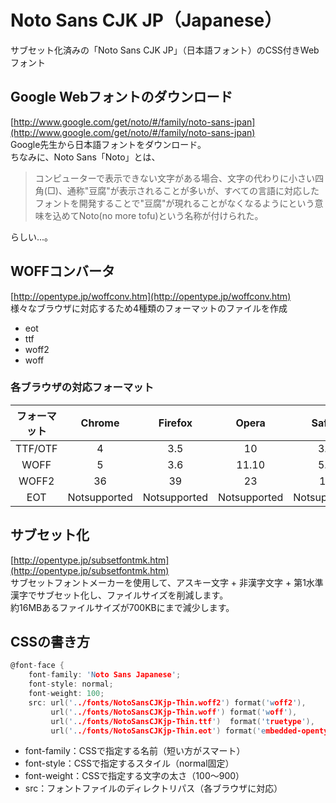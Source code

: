 # Noto Sans CJK JP（Japanese）
サブセット化済みの「Noto Sans CJK JP」（日本語フォント）のCSS付きWebフォント  

## Google Webフォントのダウンロード
[http://www.google.com/get/noto/#/family/noto-sans-jpan](http://www.google.com/get/noto/#/family/noto-sans-jpan)  
Google先生から日本語フォントをダウンロード。  
ちなみに、Noto Sans「Noto」とは、  
> コンピューターで表示できない文字がある場合、文字の代わりに小さい四角(□)、通称"豆腐"が表示されることが多いが、すべての言語に対応したフォントを開発することで"豆腐"が現れることがなくなるようにという意味を込めてNoto(no more tofu)という名称が付けられた。

らしい...。  

## WOFFコンバータ
[http://opentype.jp/woffconv.htm](http://opentype.jp/woffconv.htm)  
様々なブラウザに対応するため4種類のフォーマットのファイルを作成  
* eot
* ttf
* woff2
* woff

### 各ブラウザの対応フォーマット
|フォーマット|Chrome|Firefox|Opera|Safari|IE/Edge|
|:---:|:---:|:---:|:---:|:---:|:---:|
|TTF/OTF|4|3.5|10|3.1|9[1]|
|WOFF|5|3.6|11.10|5.1|9|
|WOFF2|36|39|23|10|Notsupported|
|EOT|Notsupported|Notsupported|Notsupported|Notsupported|6|

## サブセット化
[http://opentype.jp/subsetfontmk.htm](http://opentype.jp/subsetfontmk.htm)  
サブセットフォントメーカーを使用して、アスキー文字 + 非漢字文字 + 第1水準漢字でサブセット化し、ファイルサイズを削減します。  
約16MBあるファイルサイズが700KBにまで減少します。

## CSSの書き方
```c
@font-face {
    font-family: 'Noto Sans Japanese';
    font-style: normal;
    font-weight: 100;
    src: url('../fonts/NotoSansCJKjp-Thin.woff2') format('woff2'),
         url('../fonts/NotoSansCJKjp-Thin.woff') format('woff'),
         url('../fonts/NotoSansCJKjp-Thin.ttf')  format('truetype'),
         url('../fonts/NotoSansCJKjp-Thin.eot') format('embedded-opentype');
```
* font-family：CSSで指定する名前（短い方がスマート）
* font-style：CSSで指定するスタイル（normal固定）
* font-weight：CSSで指定する文字の太さ（100～900）
* src：フォントファイルのディレクトリパス（各ブラウザに対応）

